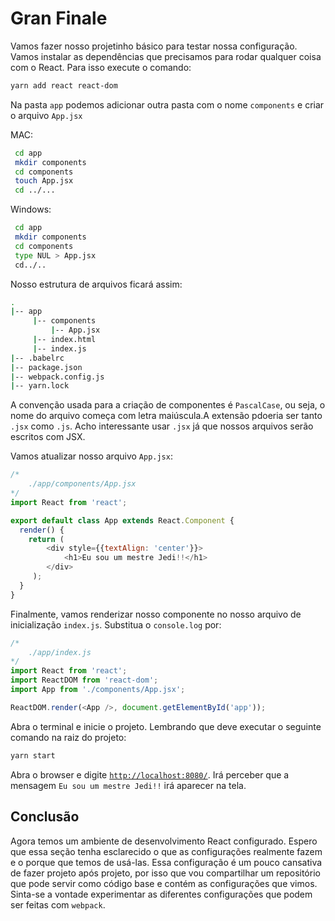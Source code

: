# Gran Finale
Vamos fazer nosso projetinho básico para testar nossa configuração. Vamos instalar as dependências que precisamos para rodar qualquer coisa com o React. Para isso execute o comando:

```bash
yarn add react react-dom
```

Na pasta `app` podemos adicionar outra pasta com o nome `components` e criar o arquivo `App.jsx`

MAC:
```bash
 cd app
 mkdir components
 cd components
 touch App.jsx
 cd ../...
```

Windows:
```bash
 cd app
 mkdir components
 cd components
 type NUL > App.jsx
 cd../..
```

Nosso estrutura de arquivos ficará assim:

```bash
.
|-- app
     |-- components
         |-- App.jsx
     |-- index.html
     |-- index.js
|-- .babelrc
|-- package.json
|-- webpack.config.js
|-- yarn.lock
```

A convenção usada para a criação de componentes é `PascalCase`, ou seja, o nome do arquivo começa com letra maiúscula.A extensão pdoeria ser tanto `.jsx` como `.js`. Acho interessante usar `.jsx` já que nossos arquivos serão escritos com JSX.

Vamos atualizar nosso arquivo `App.jsx`:

```javascript
/*
    ./app/components/App.jsx
*/
import React from 'react';

export default class App extends React.Component {
  render() {
    return (
        <div style={{textAlign: 'center'}}>
            <h1>Eu sou um mestre Jedi!!</h1>
        </div>
     );
  }
}
```

Finalmente, vamos renderizar nosso componente no nosso arquivo de inicialização `index.js`. Substitua o `console.log` por:

```javascript
/*
    ./app/index.js
*/
import React from 'react';
import ReactDOM from 'react-dom';
import App from './components/App.jsx';

ReactDOM.render(<App />, document.getElementById('app'));
```

Abra o terminal e inicie o projeto. Lembrando que deve executar o seguinte comando na raiz do projeto:

```bash
yarn start
```

Abra o browser e digite [`http://localhost:8080/`](`http://localhost:8080/`). Irá perceber que a mensagem `Eu sou um mestre Jedi!!` irá aparecer na tela.

## Conclusão
Agora temos um ambiente de desenvolvimento React configurado. Espero que essa seção tenha esclarecido o que as configurações realmente fazem e o porque que temos de usá-las. Essa configuração é um pouco cansativa de fazer projeto após projeto, por isso que vou compartilhar um repositório que pode servir como código base e contém as configurações que vimos. Sinta-se a vontade experimentar as diferentes configurações que podem ser feitas com `webpack`.


